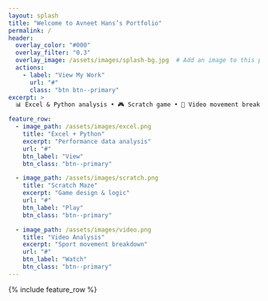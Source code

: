 ```yaml
---
layout: splash
title: "Welcome to Avneet Hans’s Portfolio"
permalink: /
header:
  overlay_color: "#000"
  overlay_filter: "0.3"
  overlay_image: /assets/images/splash-bg.jpg  # Add an image to this path or change it
  actions:
    - label: "View My Work"
      url: "#"
      class: "btn btn--primary"
excerpt: >
  📊 Excel & Python analysis • 🎮 Scratch game • 🎥 Video movement breakdown

feature_row:
  - image_path: /assets/images/excel.png
    title: "Excel + Python"
    excerpt: "Performance data analysis"
    url: "#"
    btn_label: "View"
    btn_class: "btn--primary"

  - image_path: /assets/images/scratch.png
    title: "Scratch Maze"
    excerpt: "Game design & logic"
    url: "#"
    btn_label: "Play"
    btn_class: "btn--primary"

  - image_path: /assets/images/video.png
    title: "Video Analysis"
    excerpt: "Sport movement breakdown"
    url: "#"
    btn_label: "Watch"
    btn_class: "btn--primary"
---
```

{% include feature_row %}

